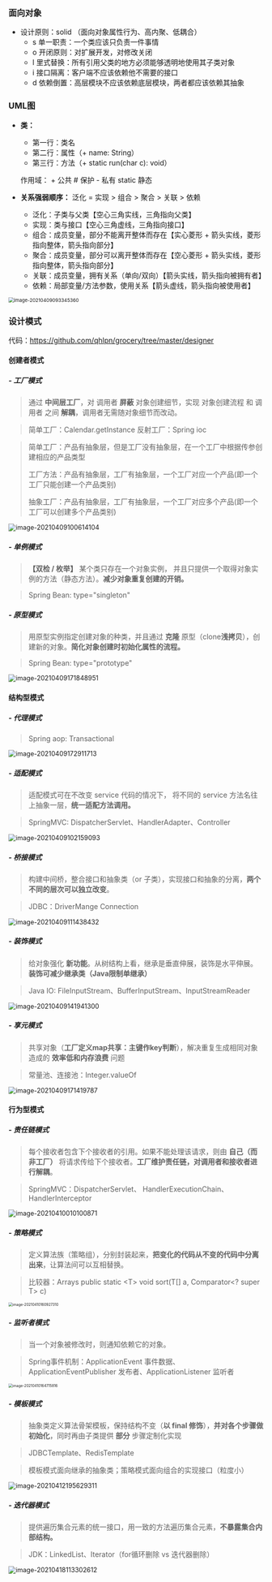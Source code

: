 ### 面向对象

+ 设计原则：solid （面向对象属性行为、高内聚、低耦合）
  + s 单一职责：一个类应该只负责一件事情
  + o 开闭原则：对扩展开发，对修改关闭
  + l 里式替换：所有引用父类的地方必须能够透明地使用其子类对象
  + i 接口隔离：客户端不应该依赖他不需要的接口
  + d 依赖倒置：高层模块不应该依赖底层模块，两者都应该依赖其抽象



### UML图

+ **类：**

  + 第一行：类名
  + 第二行：属性（+ name: String）
  + 第三行：方法（+ static run(char c): void）

  作用域：  + 公共    # 保护    - 私有    static 静态 

+ **关系强弱顺序：** 泛化 = 实现 > 组合 > 聚合 > 关联 > 依赖
  
  + 泛化：子类与父类【空心三角实线，三角指向父类】
  + 实现：类与接口【空心三角虚线，三角指向接口】
  + 组合：成员变量，部分不能离开整体而存在【实心菱形 + 箭头实线，菱形指向整体，箭头指向部分】
  + 聚合：成员变量，部分可以离开整体而存在【空心菱形 + 箭头实线，菱形指向整体，箭头指向部分】
  + 关联：成员变量，拥有关系（单向/双向）【箭头实线，箭头指向被拥有者】
  + 依赖：局部变量/方法参数，使用关系【箭头虚线，箭头指向被使用者】

<img src="pictures/image-20210409093345360.png" alt="image-20210409093345360" style="zoom: 67%;" />

### 设计模式

代码：https://github.com/qhlpn/grocery/tree/master/designer



#### 创建者模式

##### -	工厂模式

> 通过 **中间层工厂**，对 调用者 **屏蔽** 对象创建细节，实现 对象创建流程 和 调用者 之间 **解耦**，调用者无需随对象细节而改动。

> 简单工厂：Calendar.getInstance		反射工厂：Spring ioc

> 简单工厂：产品有抽象层，但是工厂没有抽象层，在一个工厂中根据传参创建相应的产品类型
>
> 工厂方法：产品有抽象层，工厂有抽象层，一个工厂对应一个产品(即一个工厂只能创建一个产品类别)
>
> 抽象工厂：产品有抽象层，工厂有抽象层，一个工厂对应多个产品(即一个工厂可以创建多个产品类别)

<img src="pictures/image-20210409100614104.png" alt="image-20210409100614104" style="zoom:90%;" />



##### -	单例模式

> **【双检 / 枚举】** 某个类只存在一个对象实例， 并且只提供一个取得对象实例的方法（静态方法）。**减少对象重复创建的开销。**

> Spring Bean: type="singleton"



##### -	原型模式

> 用原型实例指定创建对象的种类，并且通过 **克隆** 原型（clone**浅拷贝**），创建新的对象。**简化对象创建时初始化属性的流程。**

> Spring Bean: type="prototype"

<img src="pictures/image-20210409171848951.png" alt="image-20210409171848951" style="zoom:90%;" />



#### 结构型模式

##### -	代理模式

> Spring aop:  Transactional

<img src="pictures/image-20210409172911713.png" alt="image-20210409172911713" style="zoom:90%;" />



##### -	适配模式

> 适配模式可在不改变 service 代码的情况下， 将不同的 service 方法名往上抽象一层，**统一适配方法调用。**

> SpringMVC:   DispatcherServlet、HandlerAdapter、Controller

<img src="pictures/image-20210409102159093.png" alt="image-20210409102159093" style="zoom:90%;" />

##### -	桥接模式

> 构建中间桥，整合接口和抽象类（or 子类），实现接口和抽象的分离，**两个不同的层次可以独立改变**。

> JDBC：DriverMange Connection

<img src="pictures/image-20210409111438432.png" alt="image-20210409111438432" style="zoom:90%;" />

##### -	装饰模式

> 给对象强化 **新功能**。从树结构上看，继承是垂直伸展，装饰是水平伸展。**装饰可减少继承类（Java限制单继承）**

> Java IO:  FileInputStream、BufferInputStream、InputStreamReader

<img src="pictures/image-20210409141941300.png" alt="image-20210409141941300" style="zoom:90%;" />



##### -	享元模式

> 共享对象（**工厂定义map共享：主键作key判断**），解决重复生成相同对象造成的 **效率低和内存浪费** 问题

> 常量池、连接池：Integer.valueOf

<img src="pictures/image-20210409171419787.png" alt="image-20210409171419787" style="zoom:90%;" />

#### 行为型模式

##### -	责任链模式

> 每个接收者包含下个接收者的引用。如果不能处理该请求，则由 **自己（而非工厂）** 将请求传给下个接收者。**工厂维护责任链，对调用者和接收者进行解耦**。

> SpringMVC：DispatcherServlet、 HandlerExecutionChain、HandlerInterceptor

<img src="pictures/image-20210410010100871.png" alt="image-20210410010100871" style="zoom:90%;" />



##### -	策略模式

> 定义算法族（策略组），分别封装起来，**把变化的代码从不变的代码中分离出来**，让算法间可以互相替换。

> 比较器：Arrays  public static \<T\> void sort(T[] a, Comparator\<? super T\> c)

<img src="pictures/image-20210410160927310.png" alt="image-20210410160927310" style="zoom: 50%;" />



##### -	监听者模式

> 当一个对象被修改时，则通知依赖它的对象。

> Spring事件机制：ApplicationEvent 事件数据、ApplicationEventPublisher 发布者、ApplicationListener 监听者

<img src="pictures/image-20210410164715816.png" alt="image-20210410164715816" style="zoom:50%;" />



##### -	模板模式

>抽象类定义算法骨架模板，保持结构不变（**以 final 修饰**），**并对各个步骤做初始化**，同时再由子类提供 **部分** 步骤定制化实现

> JDBCTemplate、RedisTemplate

> 模板模式面向继承的抽象类；策略模式面向组合的实现接口（粒度小）

<img src="pictures/image-20210412195629311.png" alt="image-20210412195629311" style="zoom:90%;" />

##### -	迭代器模式

>提供遍历集合元素的统一接口，用一致的方法遍历集合元素，**不暴露集合内部结构。**

> JDK：LinkedList、Iterator（for循环删除 vs 迭代器删除）

<img src="pictures/image-20210418113302612.png" alt="image-20210418113302612" style="zoom:90%;" />